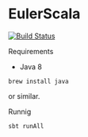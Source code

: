 # EulerScala

[![Build Status](https://travis-ci.org/zafarella/EulerScala.svg?branch=master)](https://travis-ci.org/zafarella/EulerScala)


Requirements
* Java 8
```
brew install java
```
or similar.

Runnig

```
sbt runAll
```
